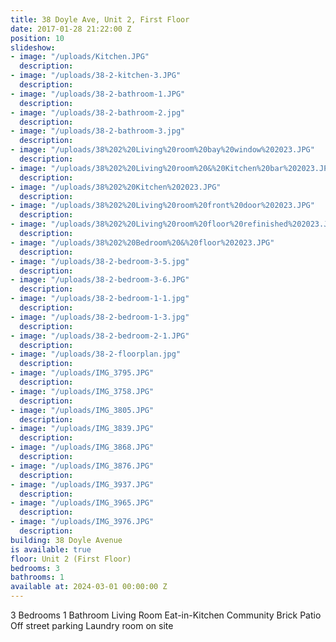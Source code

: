 ```yaml
---
title: 38 Doyle Ave, Unit 2, First Floor
date: 2017-01-28 21:22:00 Z
position: 10
slideshow:
- image: "/uploads/Kitchen.JPG"
  description: 
- image: "/uploads/38-2-kitchen-3.JPG"
  description: 
- image: "/uploads/38-2-bathroom-1.JPG"
  description: 
- image: "/uploads/38-2-bathroom-2.jpg"
  description: 
- image: "/uploads/38-2-bathroom-3.jpg"
  description: 
- image: "/uploads/38%202%20Living%20room%20bay%20window%202023.JPG"
  description: 
- image: "/uploads/38%202%20Living%20room%20&%20Kitchen%20bar%202023.JPG"
  description: 
- image: "/uploads/38%202%20Kitchen%202023.JPG"
  description: 
- image: "/uploads/38%202%20Living%20room%20front%20door%202023.JPG"
  description: 
- image: "/uploads/38%202%20Living%20room%20floor%20refinished%202023.JPG"
  description: 
- image: "/uploads/38%202%20Bedroom%20&%20floor%202023.JPG"
  description: 
- image: "/uploads/38-2-bedroom-3-5.jpg"
  description: 
- image: "/uploads/38-2-bedroom-3-6.JPG"
  description: 
- image: "/uploads/38-2-bedroom-1-1.jpg"
  description: 
- image: "/uploads/38-2-bedroom-1-3.jpg"
  description: 
- image: "/uploads/38-2-bedroom-2-1.JPG"
  description: 
- image: "/uploads/38-2-floorplan.jpg"
  description: 
- image: "/uploads/IMG_3795.JPG"
  description: 
- image: "/uploads/IMG_3758.JPG"
  description: 
- image: "/uploads/IMG_3805.JPG"
  description: 
- image: "/uploads/IMG_3839.JPG"
  description: 
- image: "/uploads/IMG_3868.JPG"
  description: 
- image: "/uploads/IMG_3876.JPG"
  description: 
- image: "/uploads/IMG_3937.JPG"
  description: 
- image: "/uploads/IMG_3965.JPG"
  description: 
- image: "/uploads/IMG_3976.JPG"
  description: 
building: 38 Doyle Avenue
is available: true
floor: Unit 2 (First Floor)
bedrooms: 3
bathrooms: 1
available at: 2024-03-01 00:00:00 Z
---
```


3 Bedrooms
1 Bathroom
Living Room
Eat-in-Kitchen
Community Brick Patio
Off street parking
Laundry room on site
